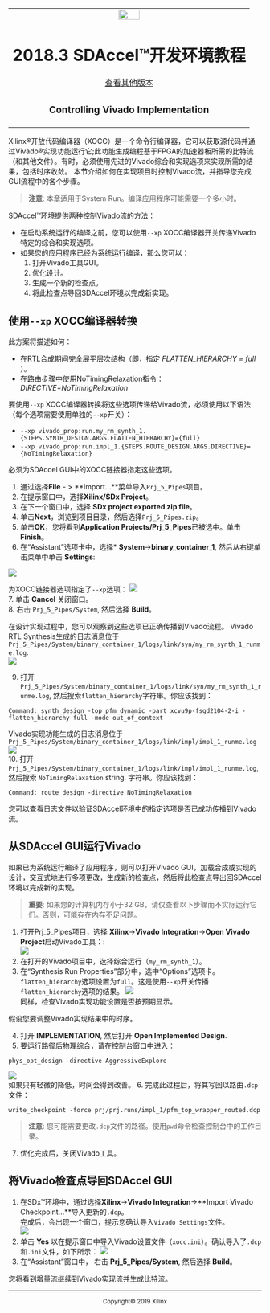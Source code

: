 <table>
 <tr>
   <td align="center"><img src="https://www.xilinx.com/content/dam/xilinx/imgs/press/media-kits/corporate/xilinx-logo.png" width="30%"/><h1>2018.3 SDAccel™开发环境教程</h1>
   <a href="https://github.com/Xilinx/SDAccel-Tutorials/branches/all">查看其他版本</a>
   </td>
 </tr>
 <tr>
 <td align="center"><h3>Controlling Vivado Implementation</h3>
 </td>
 </tr>
</table>

Xilinx®开放代码编译器（XOCC）是一个命令行编译器，它可以获取源代码并通过Vivado®实现功能运行它;此功能生成编程基于FPGA的加速器板所需的比特流（和其他文件）。有时，必须使用先进的Vivado综合和实现选项来实现所需的结果，包括时序收敛。
本节介绍如何在实现项目时控制Vivado流，并指导您完成GUI流程中的各个步骤。  
>**注意**: 本章适用于System Run。编译应用程序可能需要一个多小时。

SDAccel™环境提供两种控制Vivado流的方法：
* 在启动系统运行的编译之前，您可以使用`--xp` XOCC编译器开关传递Vivado特定的综合和实现选项。
* 如果您的应用程序已经为系统运行编译，那么您可以：
  1. 打开Vivado工具GUI。
  2. 优化设计。
  3. 生成一个新的检查点。
  4. 将此检查点导回SDAccel环境以完成新实现。

## 使用`--xp` XOCC编译器转换
此方案将描述如何：
 * 在RTL合成期间完全展平层次结构（即，指定 _FLATTEN_HIERARCHY = full_ ）。
 * 在路由步骤中使用NoTimingRelaxation指令： _DIRECTIVE=NoTimingRelaxation_

要使用`--xp` XOCC编译器转换将这些选项传递给Vivado流，必须使用以下语法（每个选项需要使用单独的`--xp`开关）：
* `--xp vivado_prop:run.my_rm_synth_1.{STEPS.SYNTH_DESIGN.ARGS.FLATTEN_HIERARCHY}={full}`
* `--xp vivado_prop:run.impl_1.{STEPS.ROUTE_DESIGN.ARGS.DIRECTIVE}={NoTimingRelaxation}`


必须为SDAccel GUI中的XOCC链接器指定这些选项。
1. 通过选择**File** - > **Import...**菜单导入`Prj_5_Pipes`项目。<!--ThomasB: the project name is non-descriptive and should be changed. Also, it is best to create projects from scratch rather than load existing ones.-->
2. 在提示窗口中，选择**Xilinx/SDx Project**。
3. 在下一个窗口中，选择 **SDx project exported zip file**。
4. 单击**Next**，浏览到项目目录，然后选择`Prj_5_Pipes.zip`。
5. 单击**OK**，您将看到**Application Projects/Prj_5_Pipes**已被选中。单击 **Finish**。  
6. 在“Assistant”选项卡中，选择* **System**->**binary_container_1**, 然后从右键单击菜单中单击 **Settings**:

  ![](images/vivado-implementation_snap1.PNG)

  为XOCC链接器选项指定了`--xp`选项：
  ![](images/vivado-implementation_snap2.PNG)
</br>
7. 单击 **Cancel** 关闭窗口。  
8. 右击 `Prj_5_Pipes/System`, 然后选择 **Build**。  

  在设计实现过程中，您可以观察到这些选项已正确传播到Vivado流程。 Vivado RTL Synthesis生成的日志消息位于`Prj_5_Pipes/System/binary_container_1/logs/link/syn/my_rm_synth_1_runme.log`.  
  ![](images/vivado-implementation_snap4.PNG)

9. 打开 `Prj_5_Pipes/System/binary_container_1/logs/link/syn/my_rm_synth_1_runme.log`, 然后搜索`flatten_hierarchy`字符串。你应该找到： 
```
Command: synth_design -top pfm_dynamic -part xcvu9p-fsgd2104-2-i -flatten_hierarchy full -mode out_of_context  
```

  Vivado实现功能生成的日志消息位于`Prj_5_Pipes/System/binary_container_1/logs/link/impl/impl_1_runme.log`  
![](images/vivado-implementation_snap5.PNG)
</br>
10. 打开 `Prj_5_Pipes/System/binary_container_1/logs/link/impl/impl_1_runme.log`, 然后搜索 `NoTimingRelaxation` string. 字符串。你应该找到：  
```
Command: route_design -directive NoTimingRelaxation
```

  您可以查看日志文件以验证SDAccel环境中的指定选项是否已成功传播到Vivado流。

## 从SDAccel GUI运行Vivado
如果已为系统运行编译了应用程序，则可以打开Vivado GUI，加载合成或实现的设计，交互式地进行多项更改，生成新的检查点，然后将此检查点导出回SDAccel环境以完成新的实现。

>**重要**: 如果您的计算机内存小于32 GB，请仅查看以下步骤而不实际运行它们。否则，可能存在内存不足问题。

1. 打开Prj_5_Pipes项目，选择 **Xilinx**->**Vivado Integration**->**Open Vivado Project**启动Vivado工具：:  
![](images/vivado-implementation_snap6.PNG)  
2. 在打开的Vivado项目中，选择综合运行（`my_rm_synth_1`）。
3. 在“Synthesis Run Properties”部分中，选中“Options”选项卡。 `flatten_hierarchy`选项设置为`full`。这是使用`--xp`开关传播`flatten_hierarchy`选项的结果。
![](images/vivado-implementation_snap7.PNG)  
同样，检查Vivado实现功能设置是否按预期显示。

  假设您要调整Vivado实现结果中的时序。

4. 打开 **IMPLEMENTATION**, 然后打开 **Open Implemented Design**.
5. 要运行路径后物理综合，请在控制台窗口中进入：  
```
phys_opt_design -directive AggressiveExplore
```  
![](images/vivado-implementation_snap8.PNG)  
 如果只有轻微的降低，时间会得到改善。
6. 完成此过程后，将其写回以路由`.dcp`文件：
```
write_checkpoint -force prj/prj.runs/impl_1/pfm_top_wrapper_routed.dcp
```
>**注意**: 您可能需要更改`.dcp`文件的路径。使用`pwd`命令检查控制台中的工作目录。
7. 优化完成后，关闭Vivado工具。

## 将Vivado检查点导回SDAccel GUI

1. 在SDx™环境中，通过选择**Xilinx**->**Vivado Integration**->**Import Vivado Checkpoint...**导入更新的`.dcp`。  
完成后，会出现一个窗口，提示您确认导入`Vivado Settings`文件。  
![](images/vivado-implementation_snap9.PNG)  
2. 单击 **Yes** 以在提示窗口中导入Vivado设置文件（`xocc.ini`）。确认导入了`.dcp`和`.ini`文件，如下所示： 
![](images/vivado-implementation_snap10.PNG)
3. 在“Assistant”窗口中， 右击 **Prj_5_Pipes/System**, 然后选择 **Build**。  

您将看到增量流继续到Vivado实现流并生成比特流。

<hr/>
<p align="center"><sup>Copyright&copy; 2019 Xilinx</sup></p>
